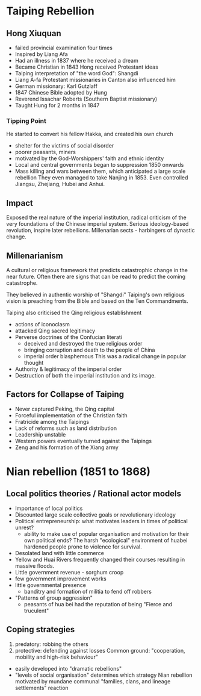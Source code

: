 # Taiping Rebellion
## Hong Xiuquan
- failed provincial examination four times
- Inspired by Liang Afa
- Had an illness in 1837 where he received a dream
- Became Christian in 1843
Hong received Protestant ideas
- Taiping interpretation of "the word God": Shangdi
- Liang A-fa
Protestant missionaries in Canton also influenced him
- German missionary: Karl Gutzlaff
- 1847 Chinese Bible adopted by Hung
- Reverend Issachar Roberts (Southern Baptist missionary)
- Taught Hung for 2 months in 1847
### Tipping Point
He started to convert his fellow Hakka, and created his own church
- shelter for the victims of social disorder
- poorer peasants, miners
- motivated by the God-Worshippers' faith and ethnic identity
- Local and central governments began to suppression 1850 onwards
- Mass killing and wars between them, which anticipated a large scale rebellion
They even managed to take Nanjing in 1853. Even controlled Jiangsu, Zhejiang, Hubei and Anhui.

## Impact
Exposed the real nature of the imperial institution, radical criticism of the very foundations of the Chinese imperial system. Serious ideology-based revolution, inspire later rebellions. Millenarian sects - harbingers of dynastic change.

## Millenarianism
A cultural or religious framework that predicts catastrophic change in the near future. Often there are signs that can be read to predict the coming catastrophe.

They believed in authentic worship of "Shangdi"
Taiping's own religious vision is preaching from the Bible and based on the Ten Commandments.

Taiping also criticised the Qing religious establishment
- actions of iconoclasm
- attacked Qing sacred legitimacy
- Perverse doctrines of the Confucian literati
	- deceived and destroyed the true religious order
	- bringing corruption and death to the people of China
	- imperial order blasphemous
This was a radical change in popular thought
- Authority & legitimacy of the imperial order
- Destruction of both the imperial institution and its image.

## Factors for Collapse of Taiping
- Never captured Peking, the Qing capital
- Forceful implementation of the Christian faith
- Fratricide among the Taipings
- Lack of reforms such as land distribution
- Leadership unstable
- Western powers eventually turned against the Taipings
- Zeng and his formation of the Xiang army

# Nian rebellion (1851 to 1868)
## Local politics theories / Rational actor models
- Importance of local politics
- Discounted large scale collective goals or revolutionary ideology
- Political entrepreneurship: what motivates leaders in times of political unrest?
	- ability to make use of popular organisation and motivation for their own political ends?
The harsh "ecological" environment of huabei hardened people prone to violence for survival.
- Desolated land with little commerce
- Yellow and Huai Rivers frequently changed their courses resulting in massive floods.
- Little government revenue - sorghum croop
- few government improvement works
- little governmental presence
	- banditry and formation of militia to fend off robbers
- "Patterns of group aggression"
	- peasants of hua bei had the reputation of being "Fierce and truculent"
## Coping strategies
1. predatory: robbing the others
2. protective: defending against losses
Common ground: "cooperation, mobility and high-risk behaviour"
- easily developed into "dramatic rebellions"
- "levels of social organisation" determines which strategy
Nian rebellion motivated by mundane communal "families, clans, and lineage settlements" reaction
